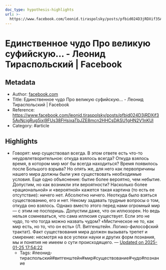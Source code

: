 ```yaml
---
doc_type: hypothesis-highlights
url: >-
  https://www.facebook.com/leonid.tiraspolsky/posts/pfbid024D3jRDXif35AvNcjgRug5ixj9FUs38FHsixaTbJZE8mcn2HHCsDASU1gHN2V1nKUl
---
```

# Единственное чудо Про великую суфийскую... - Леонид Тираспольский | Facebook

## Metadata
- Author: [facebook.com]()
- Title: Единственное чудо Про великую суфийскую... - Леонид Тираспольский | Facebook
- Reference: https://www.facebook.com/leonid.tiraspolsky/posts/pfbid024D3jRDXif35AvNcjgRug5ixj9FUs38FHsixaTbJZE8mcn2HHCsDASU1gHN2V1nKUl
- Category: #article

## Highlights
- Говорят: мир существовал всегда. В этом ответе есть что-то неудовлетворительное: откуда взялось всегда? Откуда взялось время, в котором мир мог бы всегда находиться? Время появилось после Большого взрыва? Но опять же, для него как первопричины нашего мира должны были уже существовать необходимые условия. Еще одно объяснение: бытие более вероятно, чем небытие. Допустим, но как возникли эти вероятности? Насколько более «рациональной» и «вероятной» кажется такая картина (то есть ее отсутствие): ничего нет. Абсолютно ничего. Неоткуда было взяться существованию, его и нет. Некому задавать трудные вопросы о том, откуда оно взялось. Однако вместо этого перед нами огромный мир — с этим не поспоришь. Допустим даже, что он иллюзорен. Но ведь нельзя сомневаться, что сама иллюзия существует. Если это не чудо, то что тогда можно назвать чудом? «Мистическое не то, как мир есть, но то, что он есть» (Л. Витгенштейн. Логико-философский трактат). Факт существования мира должен вызывать трепет и смирение: несмотря на все успехи науки и других форм познания, мы и понятия не имеем о сути происходящего. — [Updated on 2025-01-25 17:54:22](https://hyp.is/QxO0GtssEe-iMadTRKh9BA/www.facebook.com/leonid.tiraspolsky/posts/pfbid024D3jRDXif35AvNcjgRug5ixj9FUs38FHsixaTbJZE8mcn2HHCsDASU1gHN2V1nKUl)
   - Tags: #леонид-тираспольский#витгенштейн#мир#существование#чудо#познание
